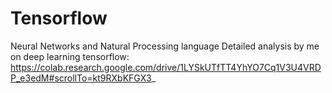 # Tensorflow
Neural Networks and Natural Processing language
Detailed analysis by me on deep learning tensorflow:
https://colab.research.google.com/drive/1LYSkUTfTT4YhYO7Cq1V3U4VRDP_e3edM#scrollTo=kt9RXbKFGX3_
